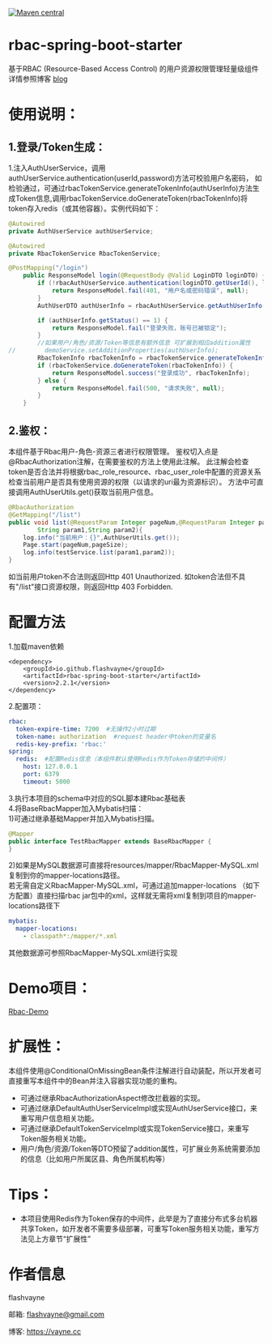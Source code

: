 [![Maven central](https://maven-badges.herokuapp.com/maven-central/io.github.flashvayne/rbac-spring-boot-starter/badge.svg)](https://maven-badges.herokuapp.com/maven-central/io.github.flashvayne/rbac-spring-boot-starter)
# rbac-spring-boot-starter

基于RBAC (Resource-Based Access Control) 的用户资源权限管理轻量级组件  
详情参照博客 [blog](https://vayne.cc/2022/02/06/rbac-spring-boot-starter)
# 使用说明：

## 1.登录/Token生成：
1.注入AuthUserService，调用authUserService.authentication(userId,password)方法可校验用户名密码，
如检验通过，可通过rbacTokenService.generateTokenInfo(authUserInfo)方法生成Token信息,调用rbacTokenService.doGenerateToken(rbacTokenInfo)将token存入redis（或其他容器）。实例代码如下：
```java
@Autowired
private AuthUserService authUserService;

@Autowired
private RbacTokenService RbacTokenService;

@PostMapping("/login")
    public ResponseModel login(@RequestBody @Valid LoginDTO loginDTO) {
        if (!rbacAuthUserService.authentication(loginDTO.getUserId(), loginDTO.getPassword())) {
            return ResponseModel.fail(401, "用户名或密码错误", null);
        }
        AuthUserDTO authUserInfo = rbacAuthUserService.getAuthUserInfo(loginDTO.getUserId());

        if (authUserInfo.getStatus() == 1) {
            return ResponseModel.fail("登录失败，账号已被锁定");
        }
        //如果用户/角色/资源/Token等信息有额外信息 可扩展到相应addition属性
//        demoService.setAdditionProperties(authUserInfo);
        RbacTokenInfo rbacTokenInfo = rbacTokenService.generateTokenInfo(authUserInfo);
        if (rbacTokenService.doGenerateToken(rbacTokenInfo)) {
            return ResponseModel.success("登录成功", rbacTokenInfo);
        } else {
            return ResponseModel.fail(500, "请求失败", null);
        }
    }
```

## 2.鉴权：
本组件基于Rbac用户-角色-资源三者进行权限管理。
鉴权切入点是@RbacAuthorization注解，在需要鉴权的方法上使用此注解。
此注解会检查token是否合法并将根据rbac_role_resource、rbac_user_role中配置的资源关系检查当前用户是否具有使用资源的权限（以请求的uri最为资源标识）。
方法中可直接调用AuthUserUtils.get()获取当前用户信息。
```java
@RbacAuthorization
@GetMapping("/list")
public void list(@RequestParam Integer pageNum,@RequestParam Integer pageSize,
        String param1,String param2){
    log.info("当前用户：{}",AuthUserUtils.get());
    Page.start(pageNum,pageSize);
    log.info(testService.list(param1,param2));
}
```
如当前用户token不合法则返回Http 401 Unauthorized.
如token合法但不具有"/list"接口资源权限，则返回Http 403 Forbidden.


# 配置方法
1.加载maven依赖
```pom
<dependency>
    <groupId>io.github.flashvayne</groupId>
    <artifactId>rbac-spring-boot-starter</artifactId>
    <version>2.2.1</version>
</dependency>
```
2.配置项：
```yml
rbac:
  token-expire-time: 7200  #无操作2小时过期
  token-name: authorization  #request header中token的变量名
  redis-key-prefix: 'rbac:'
spring:
  redis:  #配置Redis信息（本组件默认使用Redis作为Token存储的中间件）
    host: 127.0.0.1
    port: 6379
    timeout: 5000
```
3.执行本项目的schema中对应的SQL脚本建Rbac基础表  
4.将BaseRbacMapper加入Mybatis扫描：  
1)可通过继承基础Mapper并加入Mybatis扫描。
```java
@Mapper
public interface TestRbacMapper extends BaseRbacMapper {
}
```
2)如果是MySQL数据源可直接将resources/mapper/RbacMapper-MySQL.xml复制到你的mapper-locations路径。  
若无需自定义RbacMapper-MySQL.xml，可通过追加mapper-locations （如下方配置）直接扫描rbac jar包中的xml，这样就无需将xml复制到项目的mapper-locations路径下
```yml
mybatis:
  mapper-locations:
    - classpath*:/mapper/*.xml
```
其他数据源可参照RbacMapper-MySQL.xml进行实现


# Demo项目：
[Rbac-Demo](https://github.com/flashvayne/rbac-demo)

# 扩展性：
本组件使用@ConditionalOnMissingBean条件注解进行自动装配，所以开发者可直接重写本组件中的Bean并注入容器实现功能的重构。
+ 可通过继承RbacAuthorizationAspect修改拦截器的实现。
+ 可通过继承DefaultAuthUserServiceImpl或实现AuthUserService接口，来重写用户信息相关功能。
+ 可通过继承DefaultTokenServiceImpl或实现TokenService接口，来重写Token服务相关功能。
+ 用户/角色/资源/Token等DTO预留了addition属性，可扩展业务系统需要添加的信息（比如用户所属区县、角色所属机构等）

# Tips：
+ 本项目使用Redis作为Token保存的中间件，此举是为了直接分布式多台机器共享Token，如开发者不需要多级部署，可重写Token服务相关功能，重写方法见上方章节“扩展性”

# 作者信息
flashvayne

邮箱: flashvayne@gmail.com

博客: https://vayne.cc
